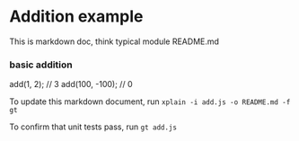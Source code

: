# Addition example

This is markdown doc, think typical module README.md

### basic addition

  add(1, 2); // 3
  add(100, -100); // 0

To update this markdown document, run `xplain -i add.js -o README.md -f gt`

To confirm that unit tests pass, run `gt add.js`